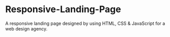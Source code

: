 # Responsive-Landing-Page
A responsive landing page designed by using HTML, CSS &amp; JavaScript for a web design agency.
